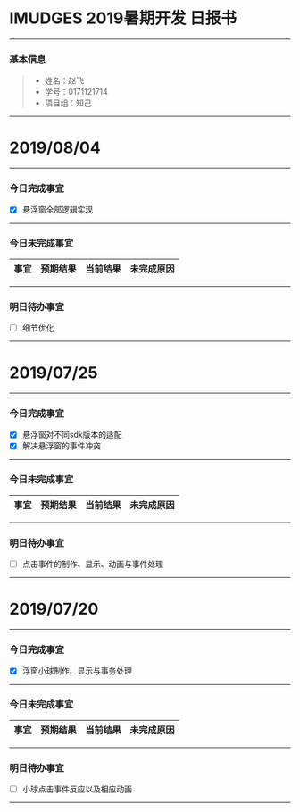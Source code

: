 # IMUDGES 2019暑期开发 日报书
-------


### 基本信息
> * 姓名：赵飞
> * 学号：0171121714
> * 项目组：知己

-------

# 2019/08/04

-------

### 今日完成事宜
- [x] 悬浮窗全部逻辑实现

-----
### 今日未完成事宜


| 事宜     |预期结果| 当前结果  | 未完成原因   | 
| --------   | -----:  | -----:  | :----:  |



------
### 明日待办事宜
- [ ] 细节优化
------
# 2019/07/25

-------

### 今日完成事宜
- [x] 悬浮窗对不同sdk版本的适配
- [x] 解决悬浮窗的事件冲突

-----
### 今日未完成事宜


| 事宜     |预期结果| 当前结果  | 未完成原因   | 
| --------   | -----:  | -----:  | :----:  |



------
### 明日待办事宜
- [ ] 点击事件的制作、显示、动画与事件处理

-------
# 2019/07/20

-------

### 今日完成事宜
- [x] 浮窗小球制作、显示与事务处理

-----
### 今日未完成事宜


| 事宜     |预期结果| 当前结果  | 未完成原因   | 
| --------   | -----:  | -----:  | :----:  |



------
### 明日待办事宜
- [ ] 小球点击事件反应以及相应动画

-------
